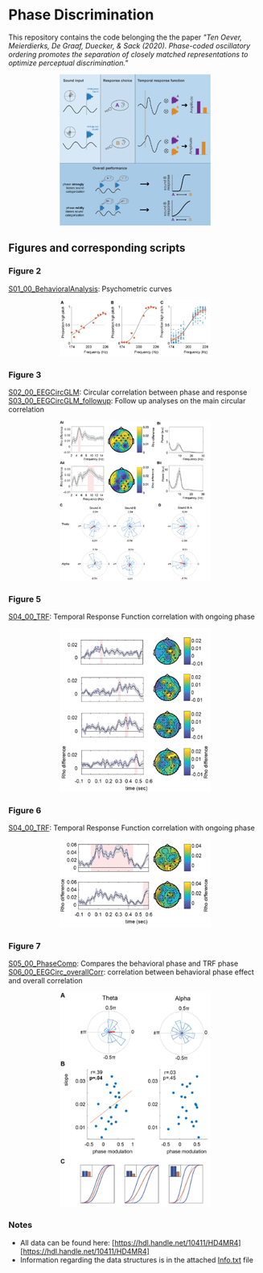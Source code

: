 # Phase Discrimination

This repository contains the code belonging the the paper _"Ten Oever, Meierdierks, De Graaf, Duecker, & Sack (2020). Phase-coded oscillatory ordering promotes the separation of closely matched representations to optimize perceptual discrimination."_<br/>

<p align="center">
  <img src="https://github.com/sannetenoever/2020_phase_discrimination/blob/master/Figures/GraphAb-01.png" alt="Graphical Abstract" width="300"/>
</p>

## Figures and corresponding scripts
### Figure 2
[S01_00_BehavioralAnalysis](./S01_00_BehavioralAnalysis.m): Psychometric curves<br/>

<p align="center">
  <img src="https://github.com/sannetenoever/2020_phase_discrimination/blob/master/Figures/Fig2_Beh-01.png" alt="Figure 2" width="300"/>
</p>

### Figure 3
[S02_00_EEGCircGLM](S02_00_EEGCircGLM.m): Circular correlation between phase and response<br/>
[S03_00_EEGCircGLM_followup](S03_00_EEGCircGLM_followup.m): Follow up analyses on the main circular correlation<br/>

<p align="center">
  <img src="https://github.com/sannetenoever/2020_phase_discrimination/blob/master/Figures/Fig3_CirCorr-01.png"   alt="Figure 3" width="300"/>
</p>

### Figure 5
[S04_00_TRF](./S04_00_TRF.m): Temporal Response Function correlation with ongoing phase<br/>

<p align="center">
  <img src="https://github.com/sannetenoever/2020_phase_discrimination/blob/master/Figures/Fig5_ThetaTRF-01.png"   alt="Figure 5" width="300"/>
</p>

### Figure 6
[S04_00_TRF](./S04_00_TRF.m): Temporal Response Function correlation with ongoing phase<br/>

<p align="center">
  <img src="https://github.com/sannetenoever/2020_phase_discrimination/blob/master/Figures/Fig6_AlphaTRF-01.png"   alt="Figure 6" width="300"/>
</p>

### Figure 7
[S05_00_PhaseComp](./S05_00_PhaseComp.m): Compares the behavioral phase and TRF phase<br/>
[S06_00_EEGCirc_overallCorr](./S06_00_EEGCirc_overallCorr): correlation between behavioral phase effect and overall correlation<br/>

<p align="center">
  <img src="https://github.com/sannetenoever/2020_phase_discrimination/blob/master/Figures/Fig7_OverCor-01.png"   alt="Figure 7" width="300"/>
</p>

### Notes
- All data can be found here: [https://hdl.handle.net/10411/HD4MR4][https://hdl.handle.net/10411/HD4MR4]
- Information regarding the data structures is in the attached [Info.txt](./Info.txt) file
